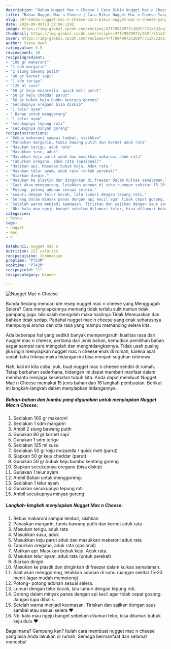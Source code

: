 ```yaml
---
description: "Bahan Nugget Mac n Cheese | Cara Bikin Nugget Mac n Cheese Yang Bikin Ngiler"
title: "Bahan Nugget Mac n Cheese | Cara Bikin Nugget Mac n Cheese Yang Bikin Ngiler"
slug: 587-bahan-nugget-mac-n-cheese-cara-bikin-nugget-mac-n-cheese-yang-bikin-ngiler
date: 2020-09-06T13:32:04.129Z
image: https://img-global.cpcdn.com/recipes/47f79949972c269f/751x532cq70/nugget-mac-n-cheese-foto-resep-utama.jpg
thumbnail: https://img-global.cpcdn.com/recipes/47f79949972c269f/751x532cq70/nugget-mac-n-cheese-foto-resep-utama.jpg
cover: https://img-global.cpcdn.com/recipes/47f79949972c269f/751x532cq70/nugget-mac-n-cheese-foto-resep-utama.jpg
author: Steve Owen
ratingvalue: 3.5
reviewcount: 10
recipeingredient:
- "100 gr makaroni"
- "1 sdm margarin"
- "2 siung bawang putih"
- "90 gr kornet sapi"
- "1 sdm terigu"
- "125 ml susu"
- "50 gr keju mozarella  quick melt parut"
- "50 gr keju cheddar parut"
- "50 gr bubuk keju bumbu kentang goreng"
- "secukupnya oregano bisa diskip"
- "1 telur ayam"
- " Bahan untuk menggoreng"
- "1 telur ayam"
- "secukupnya tepung roti"
- "secukupnya minyak goreng"
recipeinstructions:
- "Rebus makaroni sampai lembut, sisihkan"
- "Panaskan margarin, tumis bawang putih dan kornet aduk rata"
- "Masukan terigu. aduk rata"
- "Masukkan susu, aduk"
- "Masukkan keju parut aduk dan masukkan makaroni aduk rata"
- "Taburkan oregano, aduk rata (opsional)"
- "Matikan api. Masukan bubuk keju. Aduk rata."
- "Masukan telur ayam, aduk rata (untuk perekat)"
- "Biarkan dingin."
- "Masukan ke plastik dan dinginkan di freezer dalam kulkas semalaman."
- "Saat akan menggoreng, letakkan adonan di suhu ruangan sekitar 15-20 menit (agar mudah memotong)"
- "Potong- potong adonan sesuai selera."
- "Lumuri dengan telur kocok, lalu lumuri dengan tepung roti."
- "Goreng dalam minyak panas dengan api kecil agar tidak cepat gosong. Jangan lupa dibalik."
- "Setelah warna menjadi keemasan. Tiriskan dan sajikan dengan saus sambal atau sesuai selera ❤"
- "Nb: kalo mau ngeju banget sebelum dilumuri telur, bisa dilumuri bubuk keju dulu ❤"
categories:
- Resep
tags:
- nugget
- mac
- n

katakunci: nugget mac n 
nutrition: 222 calories
recipecuisine: Indonesian
preptime: "PT23M"
cooktime: "PT42M"
recipeyield: "1"
recipecategory: Dinner

---
```



![Nugget Mac n Cheese](https://img-global.cpcdn.com/recipes/47f79949972c269f/751x532cq70/nugget-mac-n-cheese-foto-resep-utama.jpg)

Bunda Sedang mencari ide resep nugget mac n cheese yang Menggugah Selera? Cara menyiapkannya memang tidak terlalu sulit namun tidak gampang juga. bila salah mengolah maka hasilnya Tidak Memuaskan dan bahkan tidak sedap. Padahal nugget mac n cheese yang enak seharusnya mempunyai aroma dan cita rasa yang mampu memancing selera kita.



Ada beberapa hal yang sedikit banyak mempengaruhi kualitas rasa dari nugget mac n cheese, pertama dari jenis bahan, kemudian pemilihan bahan segar sampai cara mengolah dan menghidangkannya. Tidak usah pusing jika ingin menyiapkan nugget mac n cheese enak di rumah, karena asal sudah tahu triknya maka hidangan ini bisa menjadi suguhan istimewa.


Nah, kali ini kita coba, yuk, buat nugget mac n cheese sendiri di rumah. Tetap berbahan sederhana, hidangan ini dapat memberi manfaat dalam membantu menjaga kesehatan tubuh kita. Anda dapat membuat Nugget Mac n Cheese memakai 15 jenis bahan dan 16 langkah pembuatan. Berikut ini langkah-langkah dalam menyiapkan hidangannya.

<!--inarticleads1-->

##### Bahan-bahan dan bumbu yang digunakan untuk menyiapkan Nugget Mac n Cheese:

1. Sediakan 100 gr makaroni
1. Sediakan 1 sdm margarin
1. Ambil 2 siung bawang putih
1. Gunakan 90 gr kornet sapi
1. Gunakan 1 sdm terigu
1. Sediakan 125 ml susu
1. Sediakan 50 gr keju mozarella / quick melt (parut)
1. Siapkan 50 gr keju cheddar (parut)
1. Gunakan 50 gr bubuk keju bumbu kentang goreng
1. Siapkan secukupnya oregano (bisa diskip)
1. Gunakan 1 telur ayam
1. Ambil  Bahan untuk menggoreng:
1. Sediakan 1 telur ayam
1. Gunakan secukupnya tepung roti
1. Ambil secukupnya minyak goreng




<!--inarticleads2-->

##### Langkah-langkah menyiapkan Nugget Mac n Cheese:

1. Rebus makaroni sampai lembut, sisihkan
1. Panaskan margarin, tumis bawang putih dan kornet aduk rata
1. Masukan terigu. aduk rata
1. Masukkan susu, aduk
1. Masukkan keju parut aduk dan masukkan makaroni aduk rata
1. Taburkan oregano, aduk rata (opsional)
1. Matikan api. Masukan bubuk keju. Aduk rata.
1. Masukan telur ayam, aduk rata (untuk perekat)
1. Biarkan dingin.
1. Masukan ke plastik dan dinginkan di freezer dalam kulkas semalaman.
1. Saat akan menggoreng, letakkan adonan di suhu ruangan sekitar 15-20 menit (agar mudah memotong)
1. Potong- potong adonan sesuai selera.
1. Lumuri dengan telur kocok, lalu lumuri dengan tepung roti.
1. Goreng dalam minyak panas dengan api kecil agar tidak cepat gosong. Jangan lupa dibalik.
1. Setelah warna menjadi keemasan. Tiriskan dan sajikan dengan saus sambal atau sesuai selera ❤
1. Nb: kalo mau ngeju banget sebelum dilumuri telur, bisa dilumuri bubuk keju dulu ❤




Bagaimana? Gampang kan? Itulah cara membuat nugget mac n cheese yang bisa Anda lakukan di rumah. Semoga bermanfaat dan selamat mencoba!
